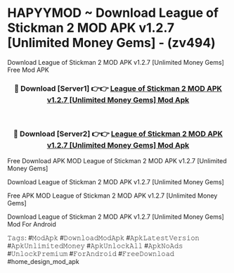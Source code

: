 # HAPYYMOD ~ Download League of Stickman 2 MOD APK v1.2.7 [Unlimited Money Gems] - (zv494)
Download League of Stickman 2 MOD APK v1.2.7 [Unlimited Money Gems] Free Mod APK

<div align="center">
<h3>🔴 Download [Server1] 👉👉 <a href="https://apk-comot.site?title=League_of_Stickman_2_MOD_APK_v1.2.7_[Unlimited_Money_Gems]">League of Stickman 2 MOD APK v1.2.7 [Unlimited Money Gems] Mod Apk</a></h3><br>

<h3>🔴 Download [Server2] 👉👉 <a href="https://apk-comot.site?title=League_of_Stickman_2_MOD_APK_v1.2.7_[Unlimited_Money_Gems]">League of Stickman 2 MOD APK v1.2.7 [Unlimited Money Gems] Mod Apk</a></h3>
</div>


Free Download APK MOD League of Stickman 2 MOD APK v1.2.7 [Unlimited Money Gems]

Download League of Stickman 2 MOD APK v1.2.7 [Unlimited Money Gems] 

Free APK MOD League of Stickman 2 MOD APK v1.2.7 [Unlimited Money Gems] 

Download League of Stickman 2 MOD APK v1.2.7 [Unlimited Money Gems] Mod For Android

𝚃𝚊𝚐𝚜: #𝙼𝚘𝚍𝙰𝚙𝚔 #𝙳𝚘𝚠𝚗𝚕𝚘𝚊𝚍𝙼𝚘𝚍𝙰𝚙𝚔 #𝙰𝚙𝚔𝙻𝚊𝚝𝚎𝚜𝚝𝚅𝚎𝚛𝚜𝚒𝚘𝚗 #𝙰𝚙𝚔𝚄𝚗𝚕𝚒𝚖𝚒𝚝𝚎𝚍𝙼𝚘𝚗𝚎𝚢 #𝙰𝚙𝚔𝚄𝚗𝚕𝚘𝚌𝚔𝙰𝚕𝚕 #𝙰𝚙𝚔𝙽𝚘𝙰𝚍𝚜 #𝚄𝚗𝚕𝚘𝚌𝚔𝙿𝚛𝚎𝚖𝚒𝚞𝚖 #𝙵𝚘𝚛𝙰𝚗𝚍𝚛𝚘𝚒𝚍 #𝙵𝚛𝚎𝚎𝙳𝚘𝚠𝚗𝚕𝚘𝚊𝚍 #home_design_mod_apk
